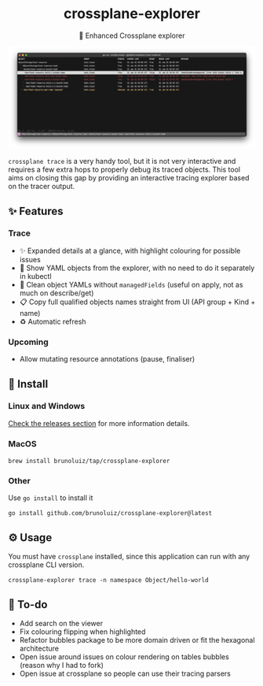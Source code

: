 <h1 align="center">
  crossplane-explorer
</h1>

<p align="center">
  🧰 Enhanced Crossplane explorer
</p>

![screenshot](./screenshot.png)

`crossplane trace` is a very handy tool, but it is not very interactive and requires a few extra
hops to properly debug its traced objects. This tool aims on closing this gap by providing
an interactive tracing explorer based on the tracer output.

## ✨ Features

### Trace

- ✨ Expanded details at a glance, with highlight colouring for possible issues
- 📖 Show YAML objects from the explorer, with no need to do it separately in kubectl
- 📖 Clean object YAMLs without `managedFields` (useful on apply, not as much on describe/get)
- 📋 Copy full qualified objects names straight from UI (API group + Kind + name)
- ♻️ Automatic refresh

### Upcoming

- Allow mutating resource annotations (pause, finaliser)

## 📀 Install

### Linux and Windows

[Check the releases section](https://github.com/brunoluiz/crossplane-explorer/releases) for more information details.

### MacOS

```
brew install brunoluiz/tap/crossplane-explorer
```

### Other

Use `go install` to install it

```
go install github.com/brunoluiz/crossplane-explorer@latest
```

## ⚙️ Usage

You must have `crossplane` installed, since this application can run with any crossplane CLI version.

```
crossplane-explorer trace -n namespace Object/hello-world
```

## 🧾 To-do

- Add search on the viewer
- Fix colouring flipping when highlighted
- Refactor bubbles package to be more domain driven or fit the hexagonal architecture
- Open issue around issues on colour rendering on tables bubbles (reason why I had to fork)
- Open issue at crossplane so people can use their tracing parsers
